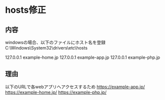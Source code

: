 ﻿# hosts修正

## 内容

windowsの場合、以下のファイルにホスト名を登録
C:\Windows\System32\drivers\etc\hosts

127.0.0.1       example-home.jp
127.0.0.1       example-app.jp
127.0.0.1       example-php.jp

## 理由

以下のURLで各webアプリへアクセスするため
<https://example-app.jp/>
<https://example-home.jp/>
<https://example-php.jp/>
